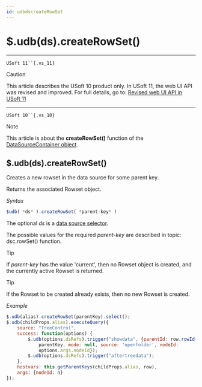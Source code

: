 ```yaml
---
id: udbdscreateRowSet
---
```


# $.udb(ds).createRowSet()



----

`USoft 11``{.vs_11}`

> [!CAUTION]
> This article describes the USoft 10 product only.
> In USoft 11, the web UI API was revised and improved. For full details, go to:
> [Revised web UI API in USoft 11](/docs/Web%20and%20app%20UIs/UDB%20udb/Revised%20web%20UI%20API%20in%20USoft%2011.md)

----

`USoft 10``{.vs_10}`

> [!NOTE]
> This article is about the **createRowSet()** function of the [DataSourceContainer object](/docs/Web%20and%20app%20UIs/UDB%20DataSourceContainer).

## **$.udb(ds).createRowSet()**

Creates a new rowset in the data source for some parent key.

Returns the associated Rowset object.

*Syntax*

```js
$udb( *ds* ).createRowSet( *parent-key* )
```

The optional *ds* is a [data source selector](/docs/Web%20and%20app%20UIs/UDB%20DataSourceMetaContainer/UDB%20DataSourceMetaContainer%20object.md).

The possible values for the required *parent-key* are described in topic: dsc.rowSet() function.

> [!TIP]
> If *parent-key* has the value 'current', then no Rowset object is created, and the currently active Rowset is returned.

> [!TIP]
> If the Rowset to be created already exists, then no new Rowset is created.

*Example*

```js
$.udb(alias).createRowSet(parentKey).select();
$.udb(childProps.alias).executeQuery({
    source: "TreeControl",
    success: function(options) {
        $.udb(options.dsRefs).trigger("showdata", {parentId: row.rowId(), pKeys:
            parentKey, mode: null, source: 'openfolder', nodeId:
            options.args.nodeId});
        $.udb(options.dsRefs).trigger("aftertreedata");
    },
    hostvars: this.getParentKeys(childProps.alias, row),
    args: {nodeId: n}
});
```

 